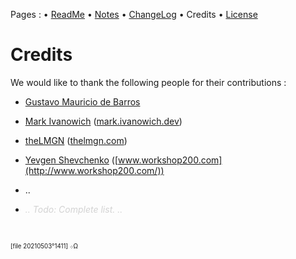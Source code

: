 Pages : 
 • [ReadMe](./readme.md)
 • [Notes](./docs/notes.md)
 • [ChangeLog](./docs/changelog.md)
 • Credits
 • [License](./../license.md)

# Credits

We would like to thank the following people for their contributions :

- [Gustavo Mauricio de Barros](https://github.com/gumbarros)

- [Mark Ivanowich](https://github.com/MarkIvanowich) ([mark.ivanowich.dev](https://mark.ivanowich.dev/))

- [theLMGN](https://github.com/theLMGN) ([thelmgn.com](http://thelmgn.com/))

- [Yevgen Shevchenko](https://github.com/commanddotcom) ([www.workshop200.com](http://www.workshop200.com/))

- ..

- *<span style="color:LightGray;">.. Todo: Complete list. ..</span>*

&nbsp;

<sup><sub>[file 20210503°1411] ܀Ω</sub></sup>
